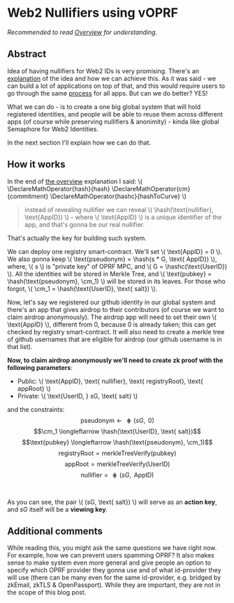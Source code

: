 # Web2 Nullifiers using vOPRF

*Recommended to read [Overview](./voprf-id.md) for understanding.*

## Abstract

Idea of having nullifiers for Web2 IDs is very promising. There's an [explanation](./overview.md) of the idea and how we can achieve this. 
As it was said - we can build a lot of applications on top of that, and this would require users to go through the same [process](./overview.md#main-protocol) for all apps. But can we do better? YES!

What we can do - is to create a one big global system that will hold registered identities, and people will be able to reuse them across different apps (of course while preserving nullifiers & anonimity) - kinda like global Semaphore for Web2 Identities.

In the next section I'll explain how we can do that.

## How it works

In the end of [the overview](./overview.md) explanation I said: \\( \DeclareMathOperator{hash}{hash} \DeclareMathOperator{cm}{commitment} \DeclareMathOperator{hashc}{hashToCurve} \\)
> instead of revealing nullifier we can reveal \\( \hash(\text{nullifier}, \text{AppID}) \\) - where \\( \text{AppID} \\) is a unique identifier of the app, and that's gonna be our real nullifier.

That's actually the key for building such system.

We can deploy one registry smart-contract. We'll set \\( \text{AppID} = 0 \\). We also gonna keep \\( \text{pseudonym} = \hash(s * G, \text{ AppID}) \\), where, \\( s \\) is "private key" of OPRF MPC, and \\( G = \hashc(\text{UserID}) \\).
All the identities will be stored in Merkle Tree, and \\( \text{pubkey} = \hash(\text{pseudonym}, \cm_1) \\) will be stored in its leaves. 
For those who forgot, \\( \cm_1 = \hash(\text{UserID}, \text{ salt}) \\).

Now, let's say we registered our github identity in our global system and there's an app that gives airdrop to their contributors (of course we want to claim airdrop anonymously). The airdrop app will need to set their own \\( \text{AppID} \\), different from 0, because 0 is already taken; this can get checked by registry smart-contract. It will also need to create a merkle tree of github usernames that are eligible for airdrop (our github username is in that list).

**Now, to claim airdrop anonymously we'll need to create zk proof with the following parameters**:
* Public: \\( \text{AppID}, \text{ nullifier}, \text{ registryRoot}, \text{ appRoot} \\)
* Private: \\( \text{UserID, } sG, \text{ salt} \\)

and the constraints:
$$\text{pseudonym} \longleftarrow \hash(sG, \text{ 0})$$ $$\cm_1 \longleftarrow \hash(\text{UserID}, \text{ salt})$$ $$\text{pubkey} \longleftarrow \hash(\text{pseudonym}, \cm_1)$$ $$\text{registryRoot} = \text{merkleTreeVerify(pubkey)}$$ $$\text{appRoot} = \text{merkleTreeVerify(UserID)}$$ $$\text{nullifier} = \hash(sG, \text{ AppID})$$

<br>

As you can see, the pair \\( (sG, \text{ salt}) \\) will serve as an **action key**, and $sG$ itself will be a **viewing key**.

## Additional comments

While reading this, you might ask the same questions we have right now. For example, how we can prevent users spamming OPRF? It also makes sense to make system even more general and give people an option to specify which OPRF provider they gonna use and of what id-provider they will use (there can be many even for the same id-provider, e.g. bridged by zkEmail, zkTLS & OpenPassport).
While they are important, they are not in the scope of this blog post. 

